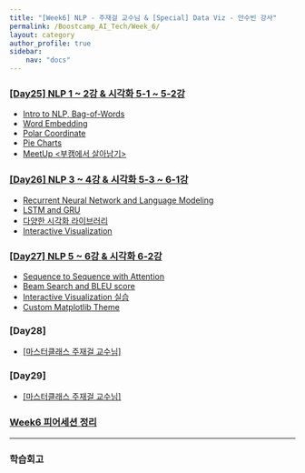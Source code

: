 ```yaml
---
title: "[Week6] NLP - 주재걸 교수님 & [Special] Data Viz - 안수빈 강사"
permalink: /Boostcamp_AI_Tech/Week_6/
layout: category
author_profile: true
sidebar:
    nav: "docs"
---
```


### [[Day25] NLP 1 ~ 2강 & 시각화 5-1 ~ 5-2강](https://raki-1203.github.io/boostcamp_ai_tech/week_6/day_25/README/)

- [Intro to NLP, Bag-of-Words](https://raki-1203.github.io/boostcamp_ai_tech/week_6/day_25/01.-Intro-to-NLP,-Bag-of-Words/)
- [Word Embedding](https://raki-1203.github.io/boostcamp_ai_tech/week_6/day_25/02.-Word-Embedding/)
- [Polar Coordinate](https://raki-1203.github.io/boostcamp_ai_tech/week_6/day_25/03.-Polar-Coordinate/)
- [Pie Charts](https://raki-1203.github.io/boostcamp_ai_tech/week_6/day_25/04.-Pie-Charts/)
- [MeetUp <부캠에서 살아남기>](https://raki-1203.github.io/boostcamp_ai_tech/week_6/day_25/MeetUP/)

### [[Day26] NLP 3 ~ 4강 & 시각화 5-3 ~ 6-1강](https://raki-1203.github.io/boostcamp_ai_tech/week_6/day_26/README/)

- [Recurrent Neural Network and Language Modeling](https://raki-1203.github.io/boostcamp_ai_tech/week_6/day_26/01.-Recurrent-Neural-Network-and-Language-Modeling/)
- [LSTM and GRU](https://raki-1203.github.io/boostcamp_ai_tech/week_6/day_26/02.-LSTM-and-GRU/)
- [다양한 시각화 라이브러리](https://raki-1203.github.io/boostcamp_ai_tech/week_6/day_26/03.-variable-visualization-library/)
- [Interactive Visualization](https://raki-1203.github.io/boostcamp_ai_tech/week_6/day_26/04.-Interactive-Visualization/)

### [[Day27] NLP 5 ~ 6강 & 시각화 6-2강](https://raki-1203.github.io/boostcamp_ai_tech/week_6/day_27/README/)

- [Sequence to Sequence with Attention](https://raki-1203.github.io/boostcamp_ai_tech/week_6/day_27/01.-Sequence-to-Sequence-with-Attention/)
- [Beam Search and BLEU score](https://raki-1203.github.io/boostcamp_ai_tech/week_6/day_27/02.-Beam-Search-and-BLEU-score/)
- [Interactive Visualization 실습](https://raki-1203.github.io/boostcamp_ai_tech/week_6/day_27/03.-Interactive-Visualization-%EC%8B%A4%EC%8A%B5/)
- [Custom Matplotlib Theme](https://raki-1203.github.io/boostcamp_ai_tech/week_6/day_27/04.-Custom-Matplotlib-Theme/)

### [Day28]

- [[마스터클래스 주재걸 교수님]](https://raki-1203.github.io/boostcamp_ai_tech/week_6/day_28/MasterClass-JooJaeGul-Professor/)

### [Day29]

- [[마스터클래스 주재걸 교수님]](https://raki-1203.github.io/boostcamp_ai_tech/week_6/day_28/MasterClass-JooJaeGul-Professor/)

### [Week6 피어세션 정리](https://www.notion.so/8b197c1430ad4dc2a46c6aace02aac8e?v=864474662fa4412297f6319ae1d3c171)

---
### 학습회고